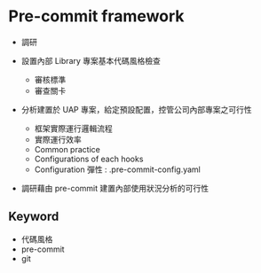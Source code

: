 # Pre-commit framework

- 調研
- 設置內部 Library 專案基本代碼風格檢查

  - 審核標準
  - 審查關卡

- 分析建置於 UAP 專案，給定預設配置，控管公司內部專案之可行性
  - 框架實際運行邏輯流程
  - 實際運行效率
  - Common practice
  - Configurations of each hooks
  - Configuration 彈性 : .pre-commit-config.yaml

- 調研藉由 pre-commit 建置內部使用狀況分析的可行性

## Keyword
- 代碼風格
- pre-commit
- git
  